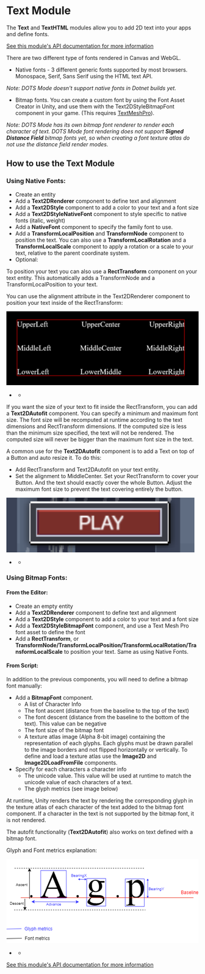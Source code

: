 # Text Module

The **Text** and **TextHTML** modules allow you to add 2D text into your apps and define fonts.

[See this module's API documentation for more information](../api/Unity.Tiny.Text.html)

There are two different type of fonts rendered in Canvas and WebGL.

* Native fonts - 3 different generic fonts supported by most browsers. Monospace, Serif, Sans Serif using the HTML text API.

*Note: DOTS Mode doesn't support native fonts in Dotnet builds yet.*

* Bitmap fonts. You can create a custom font by using the Font Asset Creator in Unity, and use them with the Text2DStyleBitmapFont component in your game. (This requires [TextMeshPro](https://docs.unity3d.com/Packages/com.unity.textmeshpro@1.3/manual/index.html)).

*Note: DOTS Mode has its own bitmap font renderer to render each character of text. DOTS Mode font rendering does not support ***_Signed Distance Field_*** bitmap fonts yet, so when creating a font texture atlas do not use the distance field render modes.*

## How to use the Text Module

### Using Native Fonts:

* Create an entity
* Add a **Text2DRenderer** component to define text and alignment
* Add a **Text2DStyle** component to add a color to your text and a font size
* Add a **Text2DStyleNativeFont** component to style specific to native fonts (italic, weight)
* Add a **NativeFont** component to specify the family font to use.
* Add a **TransformLocalPosition** and **TransformNode** component to position the text. You can also use a **TransformLocalRotation** and a **TransformLocalScale** component to apply a rotation or a scale to your text, relative to the parent coordinate system.
* Optional:

To position your text you can also use a **RectTransform** component on your text entity. This automatically adds a TransformNode and a TransformLocalPosition to your text.

You can use the alignment attribute in the Text2DRenderer component to position your text inside of the RectTransform:

![ ](images/text-1.png)

* *

If you want the size of your text to fit inside the RectTransform, you can add a **Text2DAutofit** component. You can specify a minimum and maximum font size. The font size will be recomputed at runtime according to the text dimensions and RectTransform dimensions. If the computed size is less than the minimum size specified, the text will not be rendered. The computed size will never be bigger than the maximum font size in the text.

A common use for the **Text2DAutofit** component is to add a Text on top of a Button and auto resize it. To do this:

* Add RectTransform and Text2DAutofit on your text entity.
* Set the alignment to MiddleCenter. Set your RectTransform to cover your Button. And the text should exactly cover the whole Button. Adjust the maximum font size to prevent the text covering entirely the button.

![ ](images/text-2.png)

* *


### Using Bitmap Fonts:

#### From the Editor:

* Create an empty entity
* Add a **Text2DRenderer** component to define text and alignment
* Add a **Text2DStyle** component to add a color to your text and a font size
* Add a **Text2DStyleBitmapFont** component, and use a Text Mesh Pro font asset to define the font
* Add a **RectTransform**, or **TransformNode/TransformLocalPosition/TransformLocalRotation/TransformLocalScale** to position your text. Same as using Native Fonts.

#### From Script:

In addition to the previous components, you will need to define a bitmap font manually:

* Add a **BitmapFont** component.
    * A list of Character Info
    * The font ascent (distance from the baseline to the top of the text)
    * The font descent (distance from the baseline to the bottom of the text). This value can be negative
    * The font size of the bitmap font
    * A texture atlas image (Alpha 8-bit image) containing the representation of each glyphs. Each glyphs must be drawn parallel to the image borders and not flipped horizontally or vertically. To define and load a texture atlas use the **Image2D** and **Image2DLoadFromFile** components.
* Specify for each characters a character info
    * The unicode value. This value will be used at runtime to match the unicode value of each characters of a text.
    * The glyph metrics (see image below)

At runtime, Unity renders the text by rendering the corresponding glyph in the texture atlas of each character of the text added to the bitmap font component. If a character in the text is not supported by the bitmap font, it is not rendered.

The autofit functionality (**Text2DAutofit**) also works on text defined with a bitmap font.

Glyph and Font metrics explanation:

![ ](images/text-3.png)

* *

[See this module's API documentation for more information](../api/Unity.Tiny.Text.html)